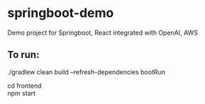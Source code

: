 # springboot-demo
Demo project for Springboot, React integrated with OpenAI, AWS


## To run: 
./gradlew clean build –refresh-dependencies bootRun  

cd frontend  
npm start
